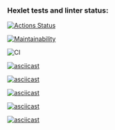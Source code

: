 ### Hexlet tests and linter status:
[![Actions Status](https://github.com/maysundr/java-project-lvl1/workflows/hexlet-check/badge.svg)](https://github.com/maysundr/java-project-lvl1/actions)

[![Maintainability](https://api.codeclimate.com/v1/badges/a99a88d28ad37a79dbf6/maintainability)](https://codeclimate.com/github/codeclimate/codeclimate/maintainability)

![CI](https://github.com/maysundr/java-project-lvl1/actions/workflows/main.yml/badge.svg)

[![asciicast](https://asciinema.org/a/3X9iXjNcbmiCb8WVLdp70zLFI.svg)](https://asciinema.org/a/3X9iXjNcbmiCb8WVLdp70zLFI)

[![asciicast](https://asciinema.org/a/wIne4V5WhLTRkVedbK3Fr9DQV.svg)](https://asciinema.org/a/wIne4V5WhLTRkVedbK3Fr9DQV)

[![asciicast](https://asciinema.org/a/bPhs5u182lbaLfKrlUYXd58Ow.svg)](https://asciinema.org/a/bPhs5u182lbaLfKrlUYXd58Ow)

[![asciicast](https://asciinema.org/a/G96cx79ITJSFMXxCgqeFWc84x.svg)](https://asciinema.org/a/G96cx79ITJSFMXxCgqeFWc84x)

[![asciicast](https://asciinema.org/a/QU9ZpAC0etoH9UHTAO17W89RH.svg)](https://asciinema.org/a/QU9ZpAC0etoH9UHTAO17W89RH)


